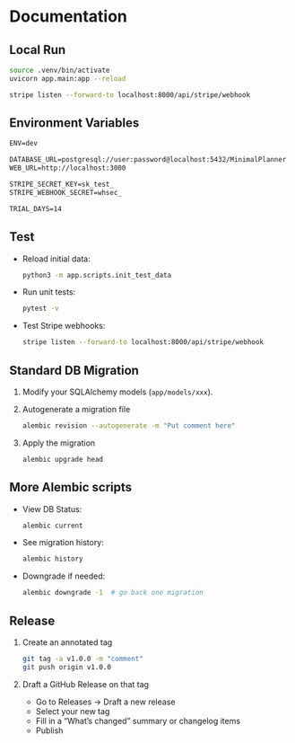 # Documentation

## Local Run

```bash
source .venv/bin/activate
uvicorn app.main:app --reload
```

```bash
stripe listen --forward-to localhost:8000/api/stripe/webhook
```

## Environment Variables

```txt
ENV=dev

DATABASE_URL=postgresql://user:password@localhost:5432/MinimalPlanner
WEB_URL=http://localhost:3000

STRIPE_SECRET_KEY=sk_test_
STRIPE_WEBHOOK_SECRET=whsec_

TRIAL_DAYS=14
```

## Test

- Reload initial data:

    ```bash
    python3 -m app.scripts.init_test_data
    ```

- Run unit tests:

    ```bash
    pytest -v
    ```

- Test Stripe webhooks:

    ```bash
    stripe listen --forward-to localhost:8000/api/stripe/webhook
    ```

## Standard DB Migration

1. Modify your SQLAlchemy models (`app/models/xxx`).
2. Autogenerate a migration file

    ```bash
    alembic revision --autogenerate -m "Put comment here"
    ```

3. Apply the migration

    ```bash
    alembic upgrade head
    ```

## More Alembic scripts

- View DB Status:

    ```bash
    alembic current
    ```

- See migration history:

    ```bash
    alembic history
    ```

- Downgrade if needed:

    ```bash
    alembic downgrade -1  # go back one migration
    ```

## Release

1. Create an annotated tag

   ```bash
   git tag -a v1.0.0 -m "comment"
   git push origin v1.0.0
   ```

2. Draft a GitHub Release on that tag
   - Go to Releases → Draft a new release
   - Select your new tag
   - Fill in a “What’s changed” summary or changelog items
   - Publish
